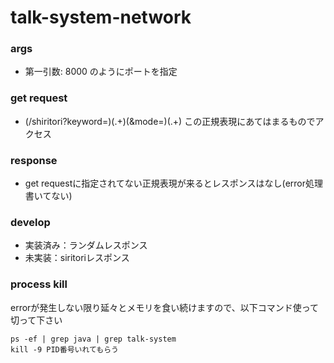 # talk-system-network

### args
* 第一引数: 8000 のようにポートを指定
 
### get request
* (/shiritori\?keyword=)(.+)(&mode=)(.+) この正規表現にあてはまるものでアクセス
 
### response
* get requestに指定されてない正規表現が来るとレスポンスはなし(error処理書いてない)

### develop
* 実装済み：ランダムレスポンス
* 未実装：siritoriレスポンス

### process kill
errorが発生しない限り延々とメモリを食い続けますので、以下コマンド使って切って下さい
```
ps -ef | grep java | grep talk-system 
kill -9 PID番号いれてもらう
```
